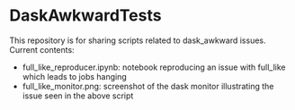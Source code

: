 # DaskAwkwardTests

This repository is for sharing scripts related to dask_awkward issues. Current contents:

 * full_like_reproducer.ipynb: notebook reproducing an issue with full_like which leads to jobs hanging
 * full_like_monitor.png: screenshot of the dask monitor illustrating the issue seen in the above script

